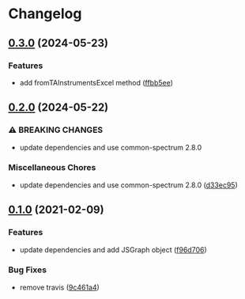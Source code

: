 # Changelog

## [0.3.0](https://www.github.com/cheminfo/dsc-spectrum/compare/v0.2.0...v0.3.0) (2024-05-23)


### Features

* add fromTAInstrumentsExcel method ([ffbb5ee](https://www.github.com/cheminfo/dsc-spectrum/commit/ffbb5eecd281b5d56bd6bc1b364c1c298a762512))

## [0.2.0](https://www.github.com/cheminfo/dsc-spectrum/compare/v0.1.0...v0.2.0) (2024-05-22)


### ⚠ BREAKING CHANGES

* update dependencies and use common-spectrum 2.8.0

### Miscellaneous Chores

* update dependencies and use common-spectrum 2.8.0 ([d33ec95](https://www.github.com/cheminfo/dsc-spectrum/commit/d33ec9515bcd4ef96e0d1f5564163ab9c1c172ec))

## [0.1.0](https://www.github.com/cheminfo/dsc-spectrum/compare/v0.0.2...v0.1.0) (2021-02-09)


### Features

* update dependencies and add JSGraph object ([f96d706](https://www.github.com/cheminfo/dsc-spectrum/commit/f96d706d3bda8bb6bdeba32a739a454d8f6bf390))


### Bug Fixes

* remove travis ([9c461a4](https://www.github.com/cheminfo/dsc-spectrum/commit/9c461a4755048e77c6423ee43c345a90bab36557))
